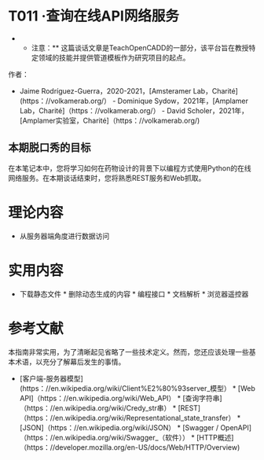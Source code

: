 # T011 ·查询在线API网络服务

* * 注意：** 这篇谈话文章是TeachOpenCADD的一部分，该平台旨在教授特定领域的技能并提供管道模板作为研究项目的起点。

作者：

- Jaime Rodríguez-Guerra，2020-2021，[Amsteramer Lab，Charité] (https：//volkamerab.org/） - Dominique Sydow，2021年，[Amplamer Lab，Charité]（https：//volkamerab.org/） - David Scholer，2021年，[Amplamer实验室，Charité]（https：//volkamerab.org/)

 ## 本期脱口秀的目标

在本笔记本中，您将学习如何在药物设计的背景下以编程方式使用Python的在线网络服务。在本期谈话结束时，您将熟悉REST服务和Web抓取。

 # 理论内容

* 从服务器端角度进行数据访问

 # 实用内容

* 下载静态文件 * 删除动态生成的内容 * 编程接口 * 文档解析 * 浏览器遥控器

 # 参考文献

本指南非常实用，为了清晰起见省略了一些技术定义。然而，您还应该处理一些基本术语，以充分了解幕后发生的事情。

* [客户端-服务器模型] (https：//en.wikipedia.org/wiki/Client%E2%80%93server_模型） * [Web API]（https：//en.wikipedia.org/wiki/Web_API） * [查询字符串]（https：//en.wikipedia.org/wiki/Credy_str串） * [REST]（https：//en.wikipedia.org/wiki/Representational_state_transfer） * [JSON]（https：//en.wikipedia.org/wiki/JSON） * [Swagger / OpenAPI]（https：//en.wikipedia.org/wiki/Swagger_（软件）） * [HTTP概述]（https：//developer.mozilla.org/en-US/docs/Web/HTTP/Overview) 